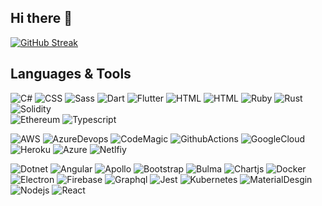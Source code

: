 ## Hi there 👋

<!--
**danielfoord/danielfoord** is a ✨ _special_ ✨ repository because its `README.md` (this file) appears on your GitHub profile.

Here are some ideas to get you started:

- 🔭 I’m currently working on ...
- 🌱 I’m currently learning ...
- 👯 I’m looking to collaborate on ...
- 🤔 I’m looking for help with ...
- 💬 Ask me about ...
- 📫 How to reach me: ...
- 😄 Pronouns: ...
- ⚡ Fun fact: ...
-->

[![GitHub Streak](https://streak-stats.demolab.com/?user=danielfoord&theme=dark)](https://git.io/streak-stats&theme=dark)


## Languages & Tools

![C#](https://img.shields.io/badge/C%23-239120?style=for-the-badge&logo=csharp&logoColor=white)
![CSS](https://img.shields.io/badge/CSS3-1572B6?style=for-the-badge&logo=css3&logoColor=white)
![Sass](https://img.shields.io/badge/Sass-CC6699?style=for-the-badge&logo=sass&logoColor=white)
![Dart](https://img.shields.io/badge/Dart-0175C2?style=for-the-badge&logo=dart&logoColor=white)
![Flutter](https://img.shields.io/badge/Flutter-02569B?style=for-the-badge&logo=flutter&logoColor=white)
![HTML](https://img.shields.io/badge/HTML5-E34F26?style=for-the-badge&logo=html5&logoColor=white)
![HTML](https://img.shields.io/badge/JavaScript-323330?style=for-the-badge&logo=javascript&logoColor=F7DF1E)
![Ruby](https://img.shields.io/badge/Ruby-CC342D?style=for-the-badge&logo=ruby&logoColor=white)
![Rust](https://img.shields.io/badge/Rust-black?style=for-the-badge&logo=rust&logoColor=#E57324)
![Solidity](https://img.shields.io/badge/Solidity-e6e6e6?style=for-the-badge&logo=solidity&logoColor=black)\
![Ethereum](https://img.shields.io/badge/Ethereum-3C3C3D?style=for-the-badge&logo=Ethereum&logoColor=white)
![Typescript](https://img.shields.io/badge/TypeScript-007ACC?style=for-the-badge&logo=typescript&logoColor=white)

![AWS](https://img.shields.io/badge/Amazon_AWS-FF9900?style=for-the-badge&logo=amazonaws&logoColor=white)
![AzureDevops](https://img.shields.io/badge/Azure_DevOps-0078D7?style=for-the-badge&logo=azure-devops&logoColor=white)
![CodeMagic](https://img.shields.io/badge/Codemagic-F45E3F?style=for-the-badge&logo=Codemagic&logoColor=white)
![GithubActions](https://img.shields.io/badge/GitHub_Actions-2088FF?style=for-the-badge&logo=github-actions&logoColor=white)
![GoogleCloud](https://img.shields.io/badge/Google_Cloud-4285F4?style=for-the-badge&logo=google-cloud&logoColor=white)
![Heroku](https://img.shields.io/badge/Heroku-430098?style=for-the-badge&logo=heroku&logoColor=white)
![Azure](https://img.shields.io/badge/microsoft%20azure-0089D6?style=for-the-badge&logo=microsoft-azure&logoColor=white)
![Netlfiy](https://img.shields.io/badge/Netlify-00C7B7?style=for-the-badge&logo=netlify&logoColor=white)

![Dotnet](https://img.shields.io/badge/.NET-512BD4?style=for-the-badge&logo=dotnet&logoColor=white)
![Angular](https://img.shields.io/badge/Angular-DD0031?style=for-the-badge&logo=angular&logoColor=white)
![Apollo](https://img.shields.io/badge/Apollo%20GraphQL-311C87?&style=for-the-badge&logo=Apollo%20GraphQL&logoColor=white)
![Bootstrap](https://img.shields.io/badge/Bootstrap-563D7C?style=for-the-badge&logo=bootstrap&logoColor=white)
![Bulma](https://img.shields.io/badge/Bulma-00D1B2?style=for-the-badge&logo=Bulma&logoColor=white)
![Chartjs](https://img.shields.io/badge/Chart%20js-FF6384?style=for-the-badge&logo=chartdotjs&logoColor=white)
![Docker](https://img.shields.io/badge/Docker-2CA5E0?style=for-the-badge&logo=docker&logoColor=white)
![Electron](https://img.shields.io/badge/Electron-2B2E3A?style=for-the-badge&logo=electron&logoColor=9FEAF9)
![Firebase](https://img.shields.io/badge/firebase-ffca28?style=for-the-badge&logo=firebase&logoColor=black)
![Graphql](https://img.shields.io/badge/GraphQl-E10098?style=for-the-badge&logo=graphql&logoColor=white)
![Jest](https://img.shields.io/badge/Jest-C21325?style=for-the-badge&logo=jest&logoColor=white)
![Kubernetes](https://img.shields.io/badge/kubernetes-326ce5.svg?&style=for-the-badge&logo=kubernetes&logoColor=white)
![MaterialDesgin](https://img.shields.io/badge/material%20design-757575?style=for-the-badge&logo=material%20design&logoColor=white)
![Nodejs](https://img.shields.io/badge/Node%20js-339933?style=for-the-badge&logo=nodedotjs&logoColor=white)
![React](https://img.shields.io/badge/React-20232A?style=for-the-badge&logo=react&logoColor=61DAFB)




